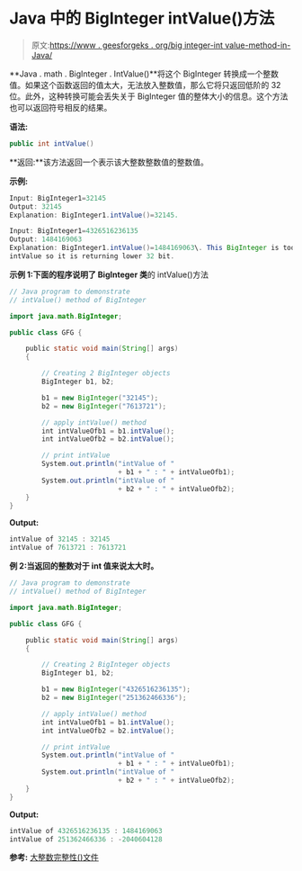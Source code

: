 # Java 中的 BigInteger intValue()方法

> 原文:[https://www . geesforgeks . org/big integer-int value-method-in-Java/](https://www.geeksforgeeks.org/biginteger-intvalue-method-in-java/)

**Java . math . BigInteger . IntValue()**将这个 BigInteger 转换成一个整数值。如果这个函数返回的值太大，无法放入整数值，那么它将只返回低阶的 32 位。此外，这种转换可能会丢失关于 BigInteger 值的整体大小的信息。这个方法也可以返回符号相反的结果。

**语法:**

```java
public int intValue()
```

**返回:**该方法返回一个表示该大整数整数值的整数值。

**示例:**

```java
Input: BigInteger1=32145
Output: 32145
Explanation: BigInteger1.intValue()=32145.

Input: BigInteger1=4326516236135
Output: 1484169063
Explanation: BigInteger1.intValue()=1484169063\. This BigInteger is too big for 
intValue so it is returning lower 32 bit.

```

**示例 1:下面的程序说明了 BigInteger 类**的 intValue()方法

```java
// Java program to demonstrate 
// intValue() method of BigInteger

import java.math.BigInteger;

public class GFG {

    public static void main(String[] args)
    {

        // Creating 2 BigInteger objects
        BigInteger b1, b2;

        b1 = new BigInteger("32145");
        b2 = new BigInteger("7613721");

        // apply intValue() method
        int intValueOfb1 = b1.intValue();
        int intValueOfb2 = b2.intValue();

        // print intValue
        System.out.println("intValue of "
                           + b1 + " : " + intValueOfb1);
        System.out.println("intValue of "
                           + b2 + " : " + intValueOfb2);
    }
}
```

**Output:**

```java
intValue of 32145 : 32145
intValue of 7613721 : 7613721

```

**例 2:当返回的整数对于 int 值来说太大时。**

```java
// Java program to demonstrate 
// intValue() method of BigInteger

import java.math.BigInteger;

public class GFG {

    public static void main(String[] args)
    {

        // Creating 2 BigInteger objects
        BigInteger b1, b2;

        b1 = new BigInteger("4326516236135");
        b2 = new BigInteger("251362466336");

        // apply intValue() method
        int intValueOfb1 = b1.intValue();
        int intValueOfb2 = b2.intValue();

        // print intValue
        System.out.println("intValue of "
                           + b1 + " : " + intValueOfb1);
        System.out.println("intValue of "
                           + b2 + " : " + intValueOfb2);
    }
}
```

**Output:**

```java
intValue of 4326516236135 : 1484169063
intValue of 251362466336 : -2040604128

```

**参考:**
[大整数完整性()文件](https://docs.oracle.com/javase/7/docs/api/java/math/BigInteger.html#intValue())